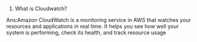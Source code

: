 

1. What is Cloudwatch?
   
Ans:Amazon CloudWatch is a monitoring service in AWS that watches your resources and applications in real time. It helps you see how well your system is performing, check its health, and track resource usage


